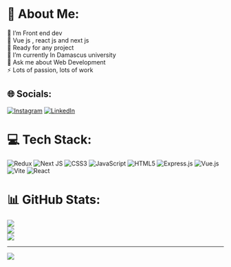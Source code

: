 # 💫 About Me:
🔭 I’m Front end dev<br>👯 Vue js , react js and next js <br>🤝 Ready for any project<br>🌱 I’m currently In Damascus university<br>💬 Ask me about Web Development<br>⚡ Lots of passion, lots of work


## 🌐 Socials:
[![Instagram](https://img.shields.io/badge/Instagram-%23E4405F.svg?logo=Instagram&logoColor=white)](https://instagram.com/https://www.instagram.com/it_is_anas7/?igsh=MTJlcDZpbHcyd2cwbQ%3D%3D#) [![LinkedIn](https://img.shields.io/badge/LinkedIn-%230077B5.svg?logo=linkedin&logoColor=white)](https://linkedin.com/in/https://www.linkedin.com/in/anas-al-hourani-70a129364?utm_source=share&utm_campaign=share_via&utm_content=profile&utm_medium=android_app) 

# 💻 Tech Stack:
![Redux](https://img.shields.io/badge/redux-%23593d88.svg?style=for-the-badge&logo=redux&logoColor=white) ![Next JS](https://img.shields.io/badge/Next-black?style=for-the-badge&logo=next.js&logoColor=white) ![CSS3](https://img.shields.io/badge/css3-%231572B6.svg?style=for-the-badge&logo=css3&logoColor=white) ![JavaScript](https://img.shields.io/badge/javascript-%23323330.svg?style=for-the-badge&logo=javascript&logoColor=%23F7DF1E) ![HTML5](https://img.shields.io/badge/html5-%23E34F26.svg?style=for-the-badge&logo=html5&logoColor=white) ![Express.js](https://img.shields.io/badge/express.js-%23404d59.svg?style=for-the-badge&logo=express&logoColor=%2361DAFB) ![Vue.js](https://img.shields.io/badge/vue.js-%2335495e.svg?style=for-the-badge&logo=vuedotjs&logoColor=%234FC08D) ![Vite](https://img.shields.io/badge/vite-%23646CFF.svg?style=for-the-badge&logo=vite&logoColor=white) ![React](https://img.shields.io/badge/react-%2320232a.svg?style=for-the-badge&logo=react&logoColor=%2361DAFB)
# 📊 GitHub Stats:
![](https://github-readme-stats.vercel.app/api?username=it-is-Anas&theme=dark&hide_border=false&include_all_commits=true&count_private=true)<br/>
![](https://nirzak-streak-stats.vercel.app/?user=it-is-Anas&theme=dark&hide_border=false)<br/>
![](https://github-readme-stats.vercel.app/api/top-langs/?username=it-is-Anas&theme=dark&hide_border=false&include_all_commits=true&count_private=true&layout=compact)

---
[![](https://visitcount.itsvg.in/api?id=it-is-Anas&icon=0&color=0)](https://visitcount.itsvg.in)

<!-- Proudly created with GPRM ( https://gprm.itsvg.in ) -->
